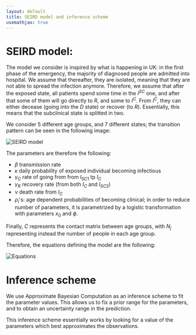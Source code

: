 ```yaml
---
layout: default
title: SEIRD model and inference scheme
usemathjax: true
---
```


# SEIRD model:


The model we consider is inspired by what is happening in UK: in the first phase of the emergency, the majority of diagnosed people 
are admitted into hospital. We assume that thereafter, they are 
 isolated, meaning that they are not able to spread the infection anymore. Therefore, we assume that after the exposed state, all patients 
spend some time in the $I^{SC}$ one, and after that some of them will go directly to $R$, and some to $I^C$. From $I^C$, 
they can either decease (going into the $D$ state) or recover (to $R$). Essentially, this means that the subclinical state is splitted in two.

We consider 5 different age groups, and 7 different states; the transition pattern can be seen in the following image: 

![SEIRD model](https://raw.githubusercontent.com/LoryPack/COVID19-epidemics-forecast-England/master/img/SEIRD.png?token=AIT3WHE77BMEFWECRDZO36K6T33XW)

The parameters are therefore the following: 

- $\beta$ transmission rate
- $\kappa$ daily probability of exposed individual becoming infectious
- $\gamma_{C}$ rate of going from from $I_{SC1}$ tp $I_C$
- $\gamma_{R}$ recovery rate (from both $I_C$ and $I_{SC2}$)
- $\nu$ death rate from $I_{C}$
- $\rho_i$'s: age dependent probabilities of becoming clinical; in order to reduce number of parameters, it is 
parametrized by a logistic transformation with parameters $x_0$ and $\phi$.

Finally, $C$ represents the contact matrix between age groups, with $N_j$ representing instead the number of people in each age group. 

Therefore, the equations defining the model are the following: 

![Equations](https://raw.githubusercontent.com/LoryPack/COVID19-epidemics-forecast-England/master/img/equations.png?token=AIT3WHHFZTPWTUS6IILOEXC6T4MOS)


# Inference scheme

We use Approximate Bayesian Computation as an inference scheme to fit the parameter values. This allows us to fix a prior 
range for the parameters, and to obtain an uncertainty range in the prediction. 

This inference scheme essentially works by looking for a value of the parameters which best approximates the observations.  


